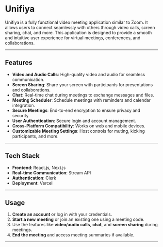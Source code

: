 # Unifiya

Unifiya is a fully functional video meeting application similar to Zoom. It allows users to connect seamlessly with others through video calls, screen sharing, chat, and more. This application is designed to provide a smooth and intuitive user experience for virtual meetings, conferences, and collaborations.

---

## Features

- **Video and Audio Calls**: High-quality video and audio for seamless communication.
- **Screen Sharing**: Share your screen with participants for presentations and collaborations.
- **Chat**: Real-time chat during meetings to exchange messages and files.
- **Meeting Scheduler**: Schedule meetings with reminders and calendar integration.
- **Secure Meetings**: End-to-end encryption to ensure privacy and security.
- **User Authentication**: Secure login and account management.
- **Cross-Platform Compatibility**: Works on web and mobile devices.
- **Customizable Meeting Settings**: Host controls for muting, kicking participants, and more.

---

## Tech Stack

- **Frontend**: React.js, Next.js
- **Real-time Communication**: Stream API
- **Authentication**: Clerk
- **Deployment**: Vercel

---

## Usage

1. **Create an account** or log in with your credentials.
2. **Start a new meeting** or join an existing one using a meeting code.
3. Use the features like **video/audio calls**, **chat**, and **screen sharing** during meetings.
4. **End the meeting** and access meeting summaries if available.

---

